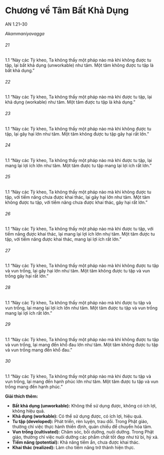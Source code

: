 # Chương về Tâm Bất Khả Dụng

AN 1.21–30

_Akammaniyavagga_

###### 21

1.1 “Này các Tỳ kheo, Ta không thấy một pháp nào mà khi không được tu tập, lại bất khả dụng (unworkable) như tâm. Một tâm không được tu tập là bất khả dụng.”

###### 22

1.1 “Này các Tỳ kheo, Ta không thấy một pháp nào mà khi được tu tập, lại khả dụng (workable) như tâm. Một tâm được tu tập là khả dụng.”

###### 23

1.1 “Này các Tỳ kheo, Ta không thấy một pháp nào mà khi không được tu tập, lại gây hại lớn như tâm. Một tâm không được tu tập gây hại rất lớn.”

###### 24

1.1 “Này các Tỳ kheo, Ta không thấy một pháp nào mà khi được tu tập, lại mang lại lợi ích lớn như tâm. Một tâm được tu tập mang lại lợi ích rất lớn.”

###### 25

1.1 “Này các Tỳ kheo, Ta không thấy một pháp nào mà khi không được tu tập, với tiềm năng chưa được khai thác, lại gây hại lớn như tâm. Một tâm không được tu tập, với tiềm năng chưa được khai thác, gây hại rất lớn.”

###### 26

1.1 “Này các Tỳ kheo, Ta không thấy một pháp nào mà khi được tu tập, với tiềm năng được khai thác, lại mang lại lợi ích lớn như tâm. Một tâm được tu tập, với tiềm năng được khai thác, mang lại lợi ích rất lớn.”

###### 27

1.1 “Này các Tỳ kheo, Ta không thấy một pháp nào mà khi không được tu tập và vun trồng, lại gây hại lớn như tâm. Một tâm không được tu tập và vun trồng gây hại rất lớn.”

###### 28

1.1 “Này các Tỳ kheo, Ta không thấy một pháp nào mà khi được tu tập và vun trồng, lại mang lại lợi ích lớn như tâm. Một tâm được tu tập và vun trồng mang lại lợi ích rất lớn.”

###### 29

1.1 “Này các Tỳ kheo, Ta không thấy một pháp nào mà khi không được tu tập và vun trồng, lại mang đến khổ đau lớn như tâm. Một tâm không được tu tập và vun trồng mang đến khổ đau.”

###### 30

1.1 “Này các Tỳ kheo, Ta không thấy một pháp nào mà khi được tu tập và vun trồng, lại mang đến hạnh phúc lớn như tâm. Một tâm được tu tập và vun trồng mang đến hạnh phúc.”

**Giải thích thêm:**

*   **Bất khả dụng (unworkable):** Không thể sử dụng được, không có ích lợi, không hiệu quả.
*   **Khả dụng (workable):** Có thể sử dụng được, có ích lợi, hiệu quả.
*   **Tu tập (developed):** Phát triển, rèn luyện, trau dồi. Trong Phật giáo, thường chỉ việc thực hành thiền định, quán chiếu để chuyển hóa tâm.
*   **Vun trồng (cultivated):** Chăm sóc, bồi dưỡng, nuôi dưỡng. Trong Phật giáo, thường chỉ việc nuôi dưỡng các phẩm chất tốt đẹp như từ bi, hỷ xả.
*   **Tiềm năng (potential):** Khả năng tiềm ẩn, chưa được khai thác.
*   **Khai thác (realized):** Làm cho tiềm năng trở thành hiện thực.
